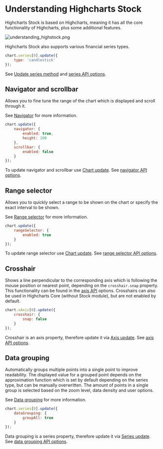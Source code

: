 Understanding Highcharts Stock
===

Highcharts Stock is based on Highcharts, meaning it has all the core functionality of Highcharts, plus some additional features.

![understanding_highstock.png](understanding_highstock.png)

Highcharts Stock also supports various financial series types.

<!-- insert interactive-docs/series-types demo here -->

```js
chart.series[0].update({
    type: 'candlestick'
});
```

See [Update series method](https://api.highcharts.com/class-reference/Highcharts.Series#update) and [series API options](https://api.highcharts.com/highstock/series).

Navigator and scrollbar
---------

Allows you to fine tune the range of the chart which is displayed and scroll through it.

See [Navigator](https://highcharts.com/docs/stock/navigator) for more information.

<!-- insert interactive-docs/navigator demo here -->

```js
chart.update({
    navigator: {
        enabled: true,
        height: 100
    },
    scrollbar: {
        enabled: false
    }
});
```
To update navigator and scrollbar use [Chart update](https://api.highcharts.com/class-reference/Highcharts.Chart#update). See [navigator API options](https://api.highcharts.com/highstock/navigator).


Range selector
--------------

Allows you to quickly select a range to be shown on the chart or specify the exact interval to be shown.

<!-- insert interactive-docs/range-selector demo here -->

See [Range selector](https://highcharts.com/docs/stock/range-selector) for more information.

```js
chart.update({
    rangeSelector: {
        enabled: true
    }
});
```

To update range selector use [Chart update](https://api.highcharts.com/class-reference/Highcharts.Chart#update). See [range selector API options](https://api.highcharts.com/highstock/rangeSelector).

Crosshair
---------

Shows a line perpendicular to the corresponding axis which is following the mouse position or nearest point, depending on the `crosshair.snap` property. This functionality can be found in the [axis API](https://api.highcharts.com/highstock/xAxis.crosshair) options. Crosshairs can also be used in Highcharts Core (without Stock module), but are not enabled by default.

<!-- insert interactive-docs/crosshair demo here -->

```js
chart.xAxis[0].update({
    crosshair: {
        snap: false
    }
});
```

Crosshair is an axis property, therefore update it via [Axis update](https://api.highcharts.com/class-reference/Highcharts.Axis#update). See [axis API options](https://api.highcharts.com/highstock/xAxis.crosshair).

Data grouping
---------

Automatically groups multiple points into a single point to improve readability. The displayed value for a grouped point depends on the approximation function which is set by default depending on the series type, but can be manually overwritten. The amount of points in a single group is selected based on the zoom level, data density and user options.

<!-- insert interactive-docs/data-grouping demo here -->

See [Data grouping](https://www.highcharts.com/docs/stock/data-grouping) for more information.

```js
chart.series[0].update({
    dataGrouping: {
        groupAll: true
    }
});
```

Data grouping is a series property, therefore update it via [Series update](https://api.highcharts.com/class-reference/Highcharts.Series#update). See [data grouping API options](https://api.highcharts.com/highstock/series.line.dataGrouping).
